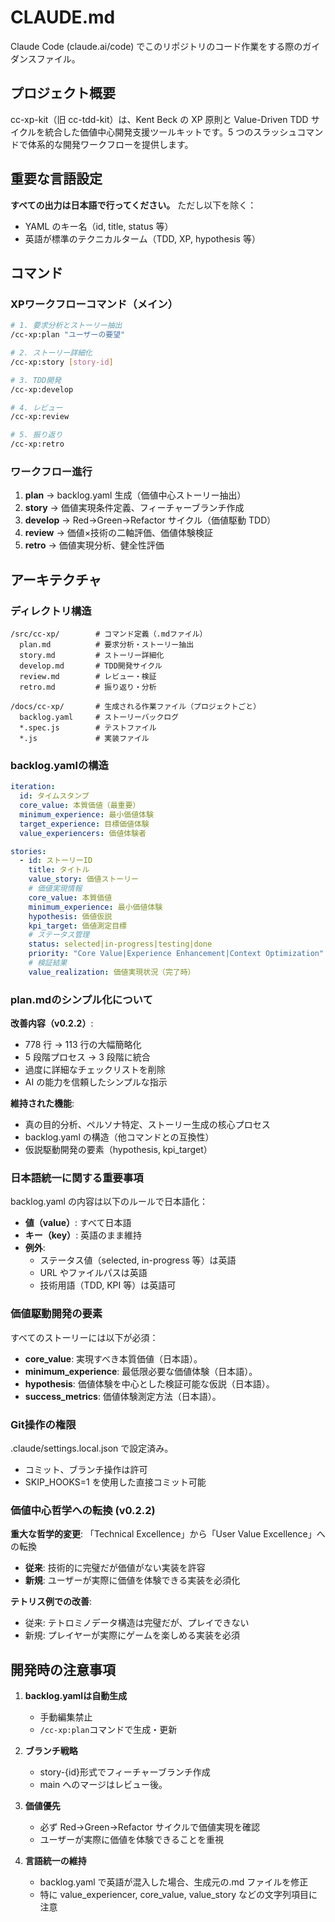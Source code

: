 # CLAUDE.md

Claude Code (claude.ai/code) でこのリポジトリのコード作業をする際のガイダンスファイル。

## プロジェクト概要

cc-xp-kit（旧 cc-tdd-kit）は、Kent Beck の XP 原則と Value-Driven TDD サイクルを統合した価値中心開発支援ツールキットです。5 つのスラッシュコマンドで体系的な開発ワークフローを提供します。

## 重要な言語設定

**すべての出力は日本語で行ってください。** ただし以下を除く：
- YAML のキー名（id, title, status 等）
- 英語が標準のテクニカルターム（TDD, XP, hypothesis 等）

## コマンド

### XPワークフローコマンド（メイン）

```bash
# 1. 要求分析とストーリー抽出
/cc-xp:plan "ユーザーの要望"

# 2. ストーリー詳細化
/cc-xp:story [story-id]

# 3. TDD開発
/cc-xp:develop

# 4. レビュー
/cc-xp:review

# 5. 振り返り
/cc-xp:retro
```

### ワークフロー進行

1. **plan** → backlog.yaml 生成（価値中心ストーリー抽出）
2. **story** → 価値実現条件定義、フィーチャーブランチ作成
3. **develop** → Red→Green→Refactor サイクル（価値駆動 TDD）
4. **review** → 価値×技術の二軸評価、価値体験検証
5. **retro** → 価値実現分析、健全性評価

## アーキテクチャ

### ディレクトリ構造

```
/src/cc-xp/        # コマンド定義（.mdファイル）
  plan.md          # 要求分析・ストーリー抽出
  story.md         # ストーリー詳細化
  develop.md       # TDD開発サイクル
  review.md        # レビュー・検証
  retro.md         # 振り返り・分析

/docs/cc-xp/       # 生成される作業ファイル（プロジェクトごと）
  backlog.yaml     # ストーリーバックログ
  *.spec.js        # テストファイル
  *.js             # 実装ファイル
```

### backlog.yamlの構造

```yaml
iteration:
  id: タイムスタンプ
  core_value: 本質価値（最重要）
  minimum_experience: 最小価値体験
  target_experience: 目標価値体験
  value_experiencers: 価値体験者

stories:
  - id: ストーリーID
    title: タイトル
    value_story: 価値ストーリー
    # 価値実現情報
    core_value: 本質価値
    minimum_experience: 最小価値体験
    hypothesis: 価値仮説
    kpi_target: 価値測定目標
    # ステータス管理
    status: selected|in-progress|testing|done
    priority: "Core Value|Experience Enhancement|Context Optimization"
    # 検証結果
    value_realization: 価値実現状況（完了時）
```

### plan.mdのシンプル化について

**改善内容（v0.2.2）**:
- 778 行 → 113 行の大幅簡略化
- 5 段階プロセス → 3 段階に統合
- 過度に詳細なチェックリストを削除
- AI の能力を信頼したシンプルな指示

**維持された機能**:
- 真の目的分析、ペルソナ特定、ストーリー生成の核心プロセス
- backlog.yaml の構造（他コマンドとの互換性）
- 仮説駆動開発の要素（hypothesis, kpi_target）

### 日本語統一に関する重要事項

backlog.yaml の内容は以下のルールで日本語化：
- **値（value）**: すべて日本語
- **キー（key）**: 英語のまま維持
- **例外**:
  - ステータス値（selected, in-progress 等）は英語
  - URL やファイルパスは英語
  - 技術用語（TDD, KPI 等）は英語可

### 価値駆動開発の要素

すべてのストーリーには以下が必須：
- **core_value**: 実現すべき本質価値（日本語）。
- **minimum_experience**: 最低限必要な価値体験（日本語）。
- **hypothesis**: 価値体験を中心とした検証可能な仮説（日本語）。
- **success_metrics**: 価値体験測定方法（日本語）。

### Git操作の権限

.claude/settings.local.json で設定済み。
- コミット、ブランチ操作は許可
- SKIP_HOOKS=1 を使用した直接コミット可能

### 価値中心哲学への転換 (v0.2.2)

**重大な哲学的変更**: 「Technical Excellence」から「User Value Excellence」への転換
- **従来**: 技術的に完璧だが価値がない実装を許容
- **新規**: ユーザーが実際に価値を体験できる実装を必須化

**テトリス例での改善**:
- 従来: テトロミノデータ構造は完璧だが、プレイできない
- 新規: プレイヤーが実際にゲームを楽しめる実装を必須

## 開発時の注意事項

1. **backlog.yamlは自動生成**
   - 手動編集禁止
   - `/cc-xp:plan`コマンドで生成・更新

2. **ブランチ戦略**
   - story-{id}形式でフィーチャーブランチ作成
   - main へのマージはレビュー後。

3. **価値優先**
   - 必ず Red→Green→Refactor サイクルで価値実現を確認
   - ユーザーが実際に価値を体験できることを重視

4. **言語統一の維持**
   - backlog.yaml で英語が混入した場合、生成元の.md ファイルを修正
   - 特に value_experiencer, core_value, value_story などの文字列項目に注意